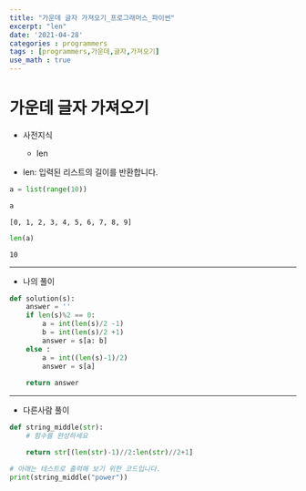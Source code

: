 ```yaml
---
title: "가운데 글자 가져오기_프로그래머스_파이썬"
excerpt: "len"
date: '2021-04-28'
categories : programmers
tags : [programmers,가운데,글자,가져오기]
use_math : true
---
```




# 가운데 글자 가져오기

* 사전지식
    * len

* len: 입력된 리스트의 길이를 반환합니다.


```python
a = list(range(10))
```


```python
a
```




    [0, 1, 2, 3, 4, 5, 6, 7, 8, 9]




```python
len(a)
```




    10



---

* 나의 풀이


```python
def solution(s):
    answer = ''
    if len(s)%2 == 0:
        a = int(len(s)/2 -1)
        b = int(len(s)/2 +1)
        answer = s[a: b]
    else :
        a = int((len(s)-1)/2)
        answer = s[a]
    
    return answer

```

---
* 다른사람 풀이


```python
def string_middle(str):
    # 함수를 완성하세요

    return str[(len(str)-1)//2:len(str)//2+1]

# 아래는 테스트로 출력해 보기 위한 코드입니다.
print(string_middle("power"))
```
